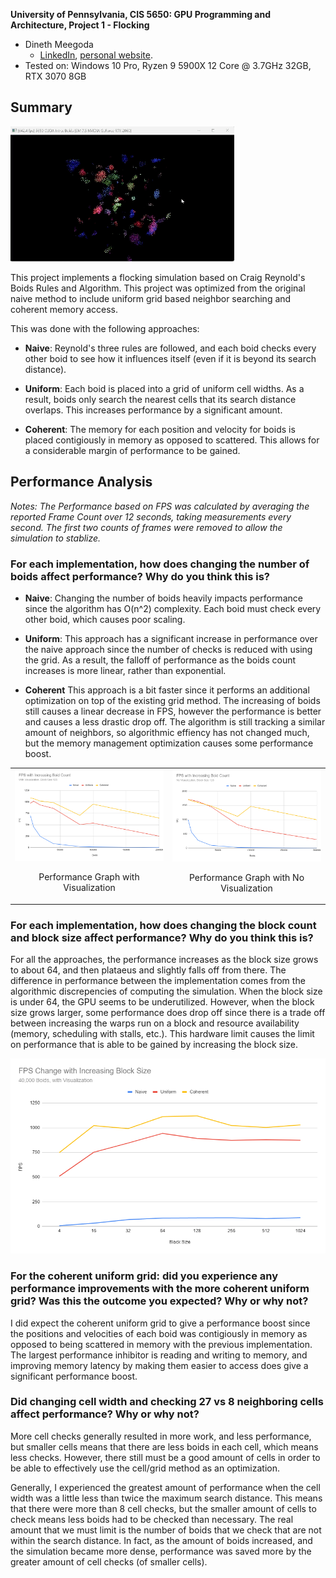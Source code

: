 **University of Pennsylvania, CIS 5650: GPU Programming and Architecture,
Project 1 - Flocking**

- Dineth Meegoda
  - [LinkedIn](https://www.linkedin.com/in/dinethmeegoda/), [personal website](https://www.dinethmeegoda.com).
- Tested on: Windows 10 Pro, Ryzen 9 5900X 12 Core @ 3.7GHz 32GB, RTX 3070 8GB

## Summary

![](images/demo.gif)

This project implements a flocking simulation based on Craig Reynold's Boids Rules and Algorithm. This project was optimized from the original naive method to include uniform grid based neighbor searching and coherent memory access.

This was done with the following approaches:

- **Naive**: Reynold's three rules are followed, and each boid checks every other boid to see how it influences itself (even if it is beyond its search distance).

- **Uniform**: Each boid is placed into a grid of uniform cell widths. As a result, boids only search the nearest cells that its search distance overlaps. This increases performance by a significant amount.

- **Coherent**: The memory for each position and velocity for boids is placed contigiously in memory as opposed to scattered. This allows for a considerable margin of performance to be gained.

## Performance Analysis

_Notes: The Performance based on FPS was calculated by averaging the reported Frame Count over 12 seconds, taking measurements every second. The first two counts of frames were removed to allow the simulation to stablize._

### For each implementation, how does changing the number of boids affect performance? Why do you think this is?

- **Naive**: Changing the number of boids heavily impacts performance since the algorithm has O(n^2) complexity. Each boid must check every other boid, which causes poor scaling.

- **Uniform**: This approach has a significant increase in performance over the naive approach since the number of checks is reduced with using the grid. As a result, the falloff of performance as the boids count increases is more linear, rather than exponential.

- **Coherent** This approach is a bit faster since it performs an additional optimization on top of the existing grid method. The increasing of boids still causes a linear decrease in FPS, however the performance is better and causes a less drastic drop off. The algorithm is still tracking a similar amount of neighbors, so algorithmic effiency has not changed much, but the memory management optimization causes some performance boost.

<div align="center">
<table>
  <tr>
    <td>
      <img src="images/boidsVis.png" alt="Image 1" width="600"/>
      <p align="center">Performance Graph with Visualization</p>
    </td>
    <td>
      <img src="images/boidsNoVis.png" alt="Image 2" width="600"/>
      <p align="center">Performance Graph with No Visualization</p>
    </td>
  </tr>
</table>
</div>

### For each implementation, how does changing the block count and block size affect performance? Why do you think this is?

For all the approaches, the performance increases as the block size grows to about 64, and then plataeus and slightly falls off from there. The difference in performance between the implementation comes from the algorithmic discrepencies of computing the simulation. When the block size is under 64, the GPU seems to be underutilized. However, when the block size grows larger, some performance does drop off since there is a trade off between increasing the warps run on a block and resource availability (memory, scheduling with stalls, etc.). This hardware limit causes the limit on performance that is able to be gained by increasing the block size.

![](images/blockSize.png)

### For the coherent uniform grid: did you experience any performance improvements with the more coherent uniform grid? Was this the outcome you expected? Why or why not?

I did expect the coherent uniform grid to give a performance boost since the positions and velocities of each boid was contigiously in memory as opposed to being scattered in memory with the previous implementation. The largest performance inhibitor is reading and writing to memory, and improving memory latency by making them easier to access does give a significant performance boost.

### Did changing cell width and checking 27 vs 8 neighboring cells affect performance? Why or why not?

More cell checks generally resulted in more work, and less performance, but smaller cells means that there are less boids in each cell, which means less checks. However, there still must be a good amount of cells in order to be able to effectively use the cell/grid method as an optimization.

Generally, I experienced the greatest amount of performance when the cell width was a little less than twice the maximum search distance. This means that there were more than 8 cell checks, but the smaller amount of cells to check means less boids had to be checked than necessary. The real amount that we must limit is the number of boids that we check that are not within the search distance. In fact, as the amount of boids increased, and the simulation became more dense, performance was saved more by the greater amount of cell checks (of smaller cells).
